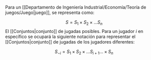 
Para un [[Departamento de Ingeniería Industrial/Economía/Teoría de juegos/Juego|juego]], se representa como: 

$$S=S_1\times S_2\times\dots S_n$$ 
El [[Conjuntos|conjunto]] de jugadas posibles. Para un jugador $i$ en específico se ocupará la siguiente notación para representar el [[Conjuntos|conjunto]] de jugadas de los jugadores diferentes: 

$$S_{-i}=S_1\times S_2\times \dots S_{i+1}\dots\times S_n$$



